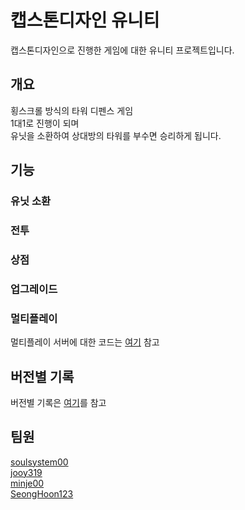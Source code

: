 # 캡스톤디자인 유니티
캡스톤디자인으로 진행한 게임에 대한 유니티 프로젝트입니다.  

## 개요  
횡스크롤 방식의 타워 디펜스 게임  
1대1로 진행이 되며  
유닛을 소환하여 상대방의 타워를 부수면 승리하게 됩니다.  

## 기능  
### 유닛 소환

### 전투  

### 상점  

### 업그레이드  

### 멀티플레이  
멀티플레이 서버에 대한 코드는 [여기](https://github.com/soulsystem00/Capstone_Server_VS_2019) 참고


## 버전별 기록
버전별 기록은 [여기](https://github.com/soulsystem00/Capstone_Unity/blob/master/VersionInfo.md)를 참고  


## 팀원  
[soulsystem00](https://github.com/soulsystem00)  
[jooy319](https://github.com/jooy319)  
[minje00](https://github.com/minje00)  
[SeongHoon123](https://github.com/SeongHoon123)  
